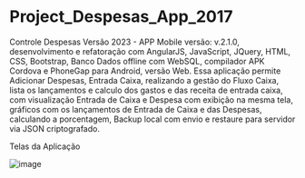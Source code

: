 # Project_Despesas_App_2017

Controle Despesas Versão 2023 - APP Mobile versão: v.2.1.0, desenvolvimento e refatoração com AngularJS, JavaScript, JQuery, HTML, CSS, Bootstrap, Banco Dados offline com WebSQL, compilador APK Cordova e PhoneGap para Android, versão Web. Essa aplicação permite Adicionar Despesas, Entrada Caixa, realizando a gestão do Fluxo Caixa, lista os lançamentos e calculo dos gastos e das receita de entrada caixa, com visualização Entrada de Caixa e Despesa com exibição na mesma tela, gráficos com os lançamentos de Entrada de Caixa e das Despesas, calculando a porcentagem, Backup local com envio e restaure para servidor via JSON criptografado.

Telas da Aplicação

![image](https://user-images.githubusercontent.com/28610102/196678484-f3775bee-9edc-4f8d-ba4d-2856fae092d3.png)
